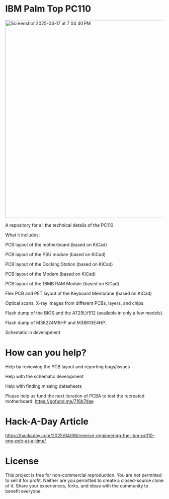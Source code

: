 # IBM Palm Top PC110

<img width="630" alt="Screenshot 2025-04-17 at 7 04 40 PM" src="https://github.com/user-attachments/assets/035395bb-da18-442e-9486-4e40237b8320" />

A repository for all the technical details of the PC110

What it includes:

PCB layout of the motherboard (based on KiCad)

PCB layout of the PSU module (based on KiCad)

PCB layout of the Docking Station (based on KiCad)

PCB layout of the Modem (based on KiCad)

PCB layout of the 16MB RAM Module (based on KiCad)

Flex PCB and PET layout of the Keyboard Membrane (based on KiCad)

Optical scans, X-ray images from different PCBs, layers, and chips.

Flash dump of the BIOS and the AT29LV512 (available in only a few models).

Flash dump of M38224M6HP and M38813E4HP.

Schematic in development

# How can you help?

Help by reviewing the PCB layout and reporting bugs/issues

Help with the schematic development

Help with finding missing datasheets

Please help us fund the next iteration of PCBA to test the recreated motherboard:
https://gofund.me/716b7dae

# Hack-A-Day Article
https://hackaday.com/2025/04/06/reverse-engineering-the-ibm-pc110-one-pcb-at-a-time/

# License

This project is free for non-commercial reproduction. You are not permitted to sell it for profit. Neither are you permitted to create a closed-source clone of it. Share your experiences, forks, and ideas with the community to benefit everyone.



